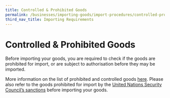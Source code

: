 ```yaml
---
title: Controlled & Prohibited Goods
permalink: /businesses/importing-goods/import-procedures/controlled-prohibited-goods/
third_nav_title: Importing Requirements
---
```


# Controlled & Prohibited Goods
    
 Before importing your goods, you are required to check if the goods are prohibited for import, or are subject to authorisation before they may be imported.
    
 More information on the list of prohibited and controlled goods  [here](/businesses/importing-goods/controlled-and-prohibited-goods-for-import). Please also refer to the goods prohibited for import by the  [United Nations Security Council’s sanctions](/businesses/united-nations-security-council-sanctions) before importing your goods.
